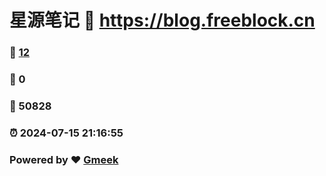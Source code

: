 # 星源笔记 :link: https://blog.freeblock.cn 
### :page_facing_up: [12](https://blog.freeblock.cn/tag.html) 
### :speech_balloon: 0 
### :hibiscus: 50828 
### :alarm_clock: 2024-07-15 21:16:55 
### Powered by :heart: [Gmeek](https://github.com/Meekdai/Gmeek)
